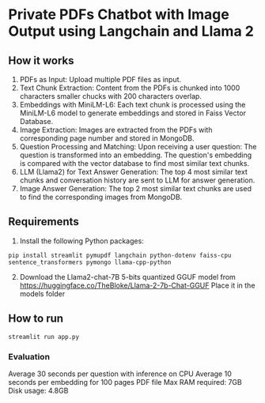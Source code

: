 # Private PDFs Chatbot with Image Output using Langchain and Llama 2

## How it works
1. PDFs as Input:
Upload multiple PDF files as input.
2. Text Chunk Extraction:
Content from the PDFs is chunked into 1000 characters smaller chucks with 200 characters overlap.
3. Embeddings with MiniLM-L6:
Each text chunk is processed using the MiniLM-L6 model to generate embeddings and stored in Faiss Vector Database.
4. Image Extraction:
Images are extracted from the PDFs with corresponding page number and stored in MongoDB.
5. Question Processing and Matching:
Upon receiving a user question:
The question is transformed into an embedding.
The question's embedding is compared with the vector database to find most similar text chunks.
6. LLM (Llama2) for Text Answer Generation:
The top 4 most similar text chunks and conversation history are sent to LLM for answer generation. 
7. Image Answer Generation:
The top 2 most similar text chunks are used to find the corresponding images from MongoDB.


## Requirements
1. Install the following Python packages:
```
pip install streamlit pymupdf langchain python-dotenv faiss-cpu sentence_transformers pymongo llama-cpp-python
```

2. Download the Llama2-chat-7B 5-bits quantized GGUF model from https://huggingface.co/TheBloke/Llama-2-7b-Chat-GGUF
Place it in the models folder


## How to run
```
streamlit run app.py
```

### Evaluation
Average 30 seconds per question with inference on CPU
Average 10 seconds per embedding for 100 pages PDF file
Max RAM required: 7GB                                
Disk usage: 4.8GB
